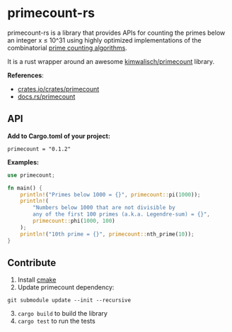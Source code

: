 # primecount-rs

primecount-rs is a library that provides APIs for counting the primes below an integer x ≤ 10^31 
using highly optimized implementations of the combinatorial 
[prime counting algorithms](https://en.wikipedia.org/wiki/Prime-counting_function#Algorithms_for_evaluating_%CF%80(x)).

It is a rust wrapper around an awesome [kimwalisch/primecount](https://github.com/kimwalisch/primecount) library.

**References**:
- [crates.io/crates/primecount](https://crates.io/crates/primecount)
- [docs.rs/primecount](https://docs.rs/primecount)

## API

**Add to Cargo.toml of your project:**
```
primecount = "0.1.2"
```

**Examples:**
```rust
use primecount;

fn main() {
    println!("Primes below 1000 = {}", primecount::pi(1000));
    println!(
        "Numbers below 1000 that are not divisible by 
        any of the first 100 primes (a.k.a. Legendre-sum) = {}",
        primecount::phi(1000, 100)
    );
    println!("10th prime = {}", primecount::nth_prime(10));
}
```

## Contribute

1. Install [cmake](https://cmake.org/)
2. Update primecount dependency:
```
git submodule update --init --recursive
```
3. `cargo build` to build the library
4. `cargo test` to run the tests
